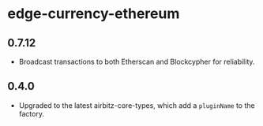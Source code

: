 # edge-currency-ethereum

## 0.7.12

* Broadcast transactions to both Etherscan and Blockcypher for reliability.

## 0.4.0

* Upgraded to the latest airbitz-core-types, which add a `pluginName` to the factory.
